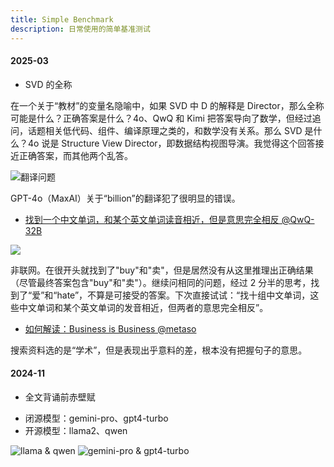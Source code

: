 ```yaml
---
title: Simple Benchmark
description: 日常使用的简单基准测试
---
```


#### 2025-03

* SVD 的全称

在一个关于“教材”的变量名隐喻中，如果 SVD 中 D 的解释是 Director，那么全称可能是什么？正确答案是什么？4o、QwQ 和 Kimi 把答案导向了数学，但经过追问，话题相关低代码、组件、编译原理之类的，和数学没有关系。那么 SVD 是什么？4o 说是 Structure View Director，即数据结构视图导演。我觉得这个回答接近正确答案，而其他两个乱答。

![翻译问题](https://mgear-image.oss-cn-shanghai.aliyuncs.com/image/other/202503182351515.png)

GPT-4o（MaxAI）关于“billion”的翻译犯了很明显的错误。

* [找到一个中文单词，和某个英文单词读音相近，但是意思完全相反 @QwQ-32B](https://chat.qwen.ai/s/2efd38e7-c682-493b-a479-8c1f31e0a2f5)

![](https://mgear-image.oss-cn-shanghai.aliyuncs.com/image/other/202503070241843.png)

非联网。在很开头就找到了"buy"和"卖"，但是居然没有从这里推理出正确结果（尽管最终答案包含"buy"和"卖"）。继续问相同的问题，经过 2 分半的思考，找到了“爱”和“hate”，不算是可接受的答案。下次直接试试：“找十组中文单词，这些中文单词和某个英文单词的发音相近，但两者的意思完全相反”。

* [如何解读：Business is Business @metaso](https://metaso.cn/s/IpfAIch)

搜索资料选的是“学术”，但是表现出乎意料的差，根本没有把握句子的意思。

#### 2024-11

* 全文背诵前赤壁赋

- 闭源模型：gemini-pro、gpt4-turbo
- 开源模型：llama2、qwen

![llama & qwen](https://mgear-image.oss-cn-shanghai.aliyuncs.com/image/other/202411282330132.png)
![gemini-pro & gpt4-turbo](https://mgear-image.oss-cn-shanghai.aliyuncs.com/image/other/202411282331378.png)
